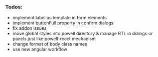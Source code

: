 ### Todos:

- implement label as template in form elements
- implement buttonFull property in confirm dialogs
- fix addon issues
- move global styles into powell directory & manage RTL in dialogs or panels just like powell-react mechanism
- change format of body class names
- use new angular workflow
